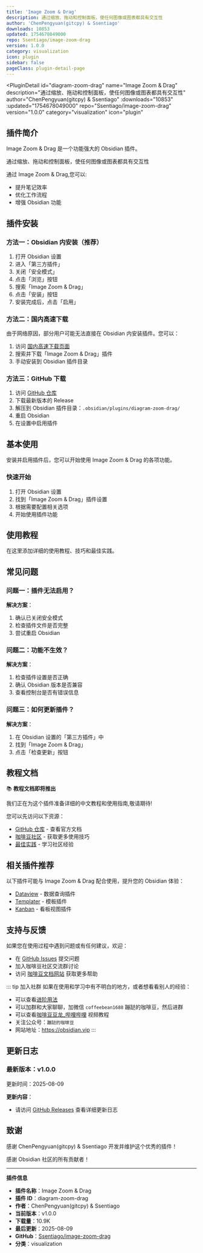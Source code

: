 ```yaml
---
title: 'Image Zoom & Drag'
description: 通过缩放、拖动和控制面板，使任何图像或图表都具有交互性
author: 'ChenPengyuan(gitcpy) & Ssentiago'
downloads: 10853
updated: 1754678049000
repo: Ssentiago/image-zoom-drag
version: 1.0.0
category: visualization
icon: plugin
sidebar: false
pageClass: plugin-detail-page
---
```


<PluginDetail
  id="diagram-zoom-drag"
  name="Image Zoom &amp; Drag"
  description="通过缩放、拖动和控制面板，使任何图像或图表都具有交互性"
  author="ChenPengyuan(gitcpy) &amp; Ssentiago"
  :downloads="10853"
  :updated="1754678049000"
  repo="Ssentiago/image-zoom-drag"
  version="1.0.0"
  category="visualization"
  icon="plugin"
>

<!-- AUTO_GENERATED_START -->
## 插件简介

Image Zoom &amp; Drag 是一个功能强大的 Obsidian 插件。

通过缩放、拖动和控制面板，使任何图像或图表都具有交互性

通过 Image Zoom &amp; Drag,您可以:

- 提升笔记效率
- 优化工作流程
- 增强 Obsidian 功能

<!-- AUTO_GENERATED_END -->

<!-- AUTO_GENERATED_START -->
## 插件安装

### 方法一：Obsidian 内安装（推荐）

1. 打开 Obsidian 设置
2. 进入「第三方插件」
3. 关闭「安全模式」
4. 点击「浏览」按钮
5. 搜索「Image Zoom &amp; Drag」
6. 点击「安装」按钮
7. 安装完成后，点击「启用」

### 方法二：国内高速下载

由于网络原因，部分用户可能无法直接在 Obsidian 内安装插件。您可以：

1. 访问 [国内高速下载页面](/zh/documentation/obsidian-plugins-download.html)
2. 搜索并下载「Image Zoom &amp; Drag」插件
3. 手动安装到 Obsidian 插件目录

### 方法三：GitHub 下载

1. 访问 [GitHub 仓库](https://github.com/Ssentiago/image-zoom-drag)
2. 下载最新版本的 Release
3. 解压到 Obsidian 插件目录：`.obsidian/plugins/diagram-zoom-drag/`
4. 重启 Obsidian
5. 在设置中启用插件

## 基本使用

安装并启用插件后，您可以开始使用 Image Zoom &amp; Drag 的各项功能。

### 快速开始

1. 打开 Obsidian 设置
2. 找到「Image Zoom &amp; Drag」插件设置
3. 根据需要配置相关选项
4. 开始使用插件功能

<!-- AUTO_GENERATED_END -->

<!-- CUSTOM_CONTENT_START:tutorial -->
## 使用教程

在这里添加详细的使用教程、技巧和最佳实践。

<!-- CUSTOM_CONTENT_END:tutorial -->

<!-- SHARED_CONTENT_START -->
## 常见问题

### 问题一：插件无法启用？

**解决方案**：
1. 确认已关闭安全模式
2. 检查插件文件是否完整
3. 尝试重启 Obsidian

### 问题二：功能不生效？

**解决方案**：
1. 检查插件设置是否正确
2. 确认 Obsidian 版本是否兼容
3. 查看控制台是否有错误信息

### 问题三：如何更新插件？

**解决方案**：
1. 在 Obsidian 设置的「第三方插件」中
2. 找到「Image Zoom &amp; Drag」
3. 点击「检查更新」按钮

## 教程文档

📚 **教程文档即将推出**

我们正在为这个插件准备详细的中文教程和使用指南,敬请期待!

您可以先访问以下资源：
- [GitHub 仓库](https://github.com/Ssentiago/image-zoom-drag) - 查看官方文档
- [咖啡豆社区](/zh/bases/) - 获取更多使用技巧
- [最佳实践](/zh/best-practices/) - 学习社区经验

## 相关插件推荐

以下插件可能与 Image Zoom &amp; Drag 配合使用，提升您的 Obsidian 体验：

- [Dataview](/zh/plugins/dataview.html) - 数据查询插件
- [Templater](/zh/plugins/templater-obsidian.html) - 模板插件
- [Kanban](/zh/plugins/obsidian-kanban.html) - 看板视图插件

## 支持与反馈

如果您在使用过程中遇到问题或有任何建议，欢迎：

- 在 [GitHub Issues](https://github.com/Ssentiago/image-zoom-drag/issues) 提交问题
- 加入咖啡豆社区交流群讨论
- 访问 [咖啡豆文档网站](https://obsidian.vip) 获取更多帮助

::: tip 加入社群
如果在使用和学习中有不明白的地方，或者想看看别人的经验：
- 可以查看[进阶用法](/zh/advanced)
- 可以加群和大家聊聊，加微信 `coffeebean1688` 蹦跶的咖啡豆，然后进群
- 可以查看[咖啡豆豆龙_哔哩哔哩](https://space.bilibili.com/618777356) 视频教程
- 关注公众号：`蹦跶的咖啡豆`
- 网站地址：https://obsidian.vip
:::
<!-- SHARED_CONTENT_END -->

<!-- AUTO_GENERATED_START -->
## 更新日志

### 最新版本：v1.0.0

更新时间：2025-08-09

**更新内容**：
- 请访问 [GitHub Releases](https://github.com/Ssentiago/image-zoom-drag/releases) 查看详细更新日志

## 致谢

感谢 ChenPengyuan(gitcpy) &amp; Ssentiago 开发并维护这个优秀的插件！

感谢 Obsidian 社区的所有贡献者！

---

**插件信息**
- **插件名称**：Image Zoom &amp; Drag
- **插件 ID**：diagram-zoom-drag
- **作者**：ChenPengyuan(gitcpy) &amp; Ssentiago
- **当前版本**：v1.0.0
- **下载量**：10.9K
- **最后更新**：2025-08-09
- **GitHub**：[Ssentiago/image-zoom-drag](https://github.com/Ssentiago/image-zoom-drag)
- **分类**：visualization
<!-- AUTO_GENERATED_END -->

</PluginDetail>

